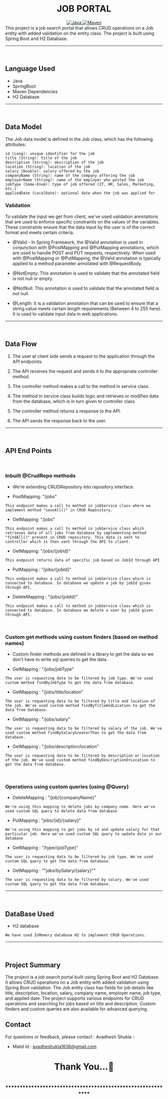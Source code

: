 <center>
<h1> JOB PORTAL </h1>
</center>
<center>
<a href="Java url">
    <img alt="Java" src="https://img.shields.io/badge/Java->=8-darkblue.svg" />
</a>
<a href="Maven url" >
    <img alt="Maven" src="https://img.shields.io/badge/maven-3.0.5-brightgreen.svg" />
</a>
</center>
This project is a job search portal that allows CRUD operations on a Job entity with added validation on the entity class. The project is built using Spring Boot and H2 Database.

---
<br>

## Language Used
* Java
* SpringBoot
* Maven Dependencies
* H2 Database

---
<br>

## Data Model

The Job data model is defined in the Job class, which has the following attributes:
```
id (Long): unique identifier for the job
title (String): title of the job
description (String): description of the job
location (String): location of the job
salary (Double): salary offered by the job
companyName (String): name of the company offering the job
employerName (String): name of the employer who posted the job
jobType (Some-Enum): type of job offered (IT, HR, Sales, Marketing, etc.)
appliedDate (LocalDate): optional date when the job was applied for
```

### Validation

To validate the input we get from client, we've used validation annotations that are used to enforce specific constraints on the values of the variables. These constraints ensure that the data input by the user is of the correct format and meets certain criteria.

* @Valid - In Spring Framework, the @Valid annotation is used in conjunction with @PostMapping and @PutMapping annotations, which are used to handle POST and PUT requests, respectively. When used with @PostMapping or @PutMapping, the @Valid annotation is typically applied to a method parameter annotated with @RequestBody.

* @NotEmpty: This annotation is used to validate that the annotated field is not null or empty. 

* @NotNull: This annotation is used to validate that the annotated field is not null.

* @Length: It is a validation annotation that can be used to ensure that a string value meets certain length requirements (Between 4 to 255 here). It is used to validate input data in web applications.
---
<br>

## Data Flow

1. The user at client side sends a request to the application through the API endpoints.
2. The API receives the request and sends it to the appropriate controller method.
3. The controller method makes a call to the method in service class.

4. The method in service class builds logic and retrieves or modifies data from the database, which is in turn given to controller class
5. The controller method returns a response to the API.
6. The API sends the response back to the user.

---

<br>


## API End Points 

</br>

### Inbuilt @CrudRepo methods
- We're extending CRUDRepository into repository interface.

* PostMapping: "/jobs"
```
This endpoint makes a call to method in jobService class where we implement method "saveAll()" in CRUD Repository.
```

* GetMapping: "/jobs"
```
This endpoint makes a call to method in jobService class which retrieves data of all jobs from database by implementing method "findAll()" present in CRUD repository. This data is sent to controller which is then sent through the API to client.
```

* GetMapping: "/jobs/{jobId}"
```
This endpoint returns data of specific job based on JobId through API
```

* PutMapping : "/jobs/{jobId}"
```
This endpoint makes a call to method in jobService class which is connected to database. In database we update a job by jobId given through API.
```

* DeleteMapping : "/jobs/{jobId}"
```
This endpoint makes a call to method in jobService class which is connected to database. In database we delete a user by jobId given through API.
```


</br>

### Custom get methods using custom finders (based on method names)
- Custom finder methods are defined in a library to get the data so we don't have to write sql queries to get the data.

* GetMapping : "/jobs/jobType"
```
The user is requesting data to be filtered by job type. We've used custom method findByJobType to get the data from database.
```

* GetMapping : "/jobs/title/location"  
```
The user is requesting data to be filtered by title and location of the job. We've used custom method findByTitleAndLocation to get the data from database.
```


* GetMapping : "/jobs/salary"  
```
The user is requesting data to be filtered by salary of the job. We've used custom method findBySalaryGreaterThan to get the data from database.
```

* GetMapping : "/jobs/description/location" 
```
The user is requesting data to be filtered by description or location of the job. We've used custom method findByDescriptionOrLocation to get the data from database.
```

</br>

### Operations using custom queries (using @Query)

* DeleteMapping : "/job/{companyName}"
```
We're using this mapping to delete jobs by company name. Here we've used custom SQL query to delete data from database
```


* PutMapping : "jobs/{id}/{salary}"
```
We're using this mapping to get jobs by id and update salary for that particular job. Here we've used custom SQL query to update data in our database
```

* GetMapping : "/type/{jobType}"
```
The user is requesting data to be filtered by job type. We've used custom SQL query to get the data from database.
```

* GetMapping : ""jobs/bySalary/{salary}""
```
The user is requesting data to be filtered by salary. We've used custom SQL query to get the data from database.
```
---
<br>


## DataBase Used
* H2 database
```
We have used InMemory database H2 to implement CRUD Operations.
```
---
<br>

## Project Summary

The project is a job search portal built using Spring Boot and H2 Database. It allows CRUD operations on a Job entity with added validation using Spring Boot validation. The Job entity class has fields for job details like title, description, location, salary, company name, employer name, job type, and applied date. The project supports various endpoints for CRUD operations and searching for jobs based on title and description. Custom finders and custom queries are also available for advanced querying.
 
<!-- Contact -->
## Contact
For questions or feedback, please contact : Avadhesh Shukla   -
- Maild Id : avadheshukla1636@gmail.com

<h1 align="center">Thank You...💖<h1>
<h3 align = "center"> ***********************************************************<h3>
             

